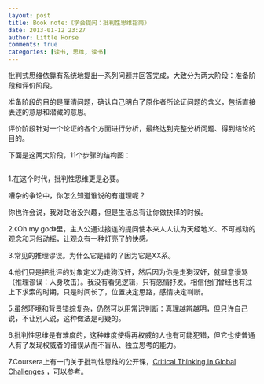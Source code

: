 ```yaml
---
layout: post
title: Book note:《学会提问：批判性思维指南》
date: 2013-01-12 23:27
author: Little Horse
comments: true
categories: [读书, 思维, 读书]
---
```

批判式思维依靠有系统地提出一系列问题并回答完成，大致分为两大阶段：准备阶段和评价阶段。

准备阶段的目的是厘清问题，确认自己明白了原作者所论证问题的含义，包括直接表述的意思和潜藏的意思。

评价阶段针对一个论证的各个方面进行分析，最终达到完整分析问题、得到结论的目的。

下面是这两大阶段，11个步骤的结构图：

<img src="http://manan.org/images/wp/2013/01/wpid-b40fb0fab0af4161f3cc2ddb152fdb2b_critical-thinking.png" alt="" />

1.在这个时代，批判性思维更是必要。

嘈杂的争论中，你怎么知道谁说的有道理呢？

你也许会说，我对政治没兴趣，但是生活总有让你做抉择的时候。

2.《Oh my god》里，主人公通过接连的提问使本来人人认为天经地义、不可撼动的观念和习俗动摇，让观众有一种灯亮了的快感。

3.常见的推理谬误。为什么它是错的？因为它是XX系。

4.他们只是把批评的对象定义为走狗汉奸，然后因为你是走狗汉奸，就肆意谩骂（推理谬误：人身攻击）。我没有看见逻辑，只有感情抒发。相信他们曾经也有过上下求索的时期，只是时间长了，位置决定思路，感情决定判断。

5.虽然环境和背景错综复杂，仍然可以用常识判断：真理越辨越明，但只许自己说，不让别人说，这种做法是可疑的。

6.批判性思维是有难度的，这种难度使得再权威的人也有可能犯错，但它也使普通人有了发现权威者的错误从而不盲从、独立思考的能力。

7.Coursera上有一门关于批判性思维的公开课，<a href="https://www.coursera.org/course/criticalthinking" target="_blank">Critical Thinking in Global Challenges</a> ，可以参考。
<h1></h1>
&nbsp;
